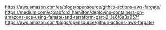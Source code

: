 https://aws.amazon.com/es/blogs/opensource/github-actions-aws-fargate/
https://medium.com/@bradford_hamilton/deploying-containers-on-amazons-ecs-using-fargate-and-terraform-part-2-2e6f6a3a957f
https://aws.amazon.com/blogs/opensource/github-actions-aws-fargate/